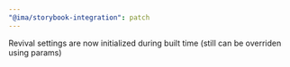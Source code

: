 ```yaml
---
"@ima/storybook-integration": patch
---
```


Revival settings are now initialized during built time (still can be overriden using params)
